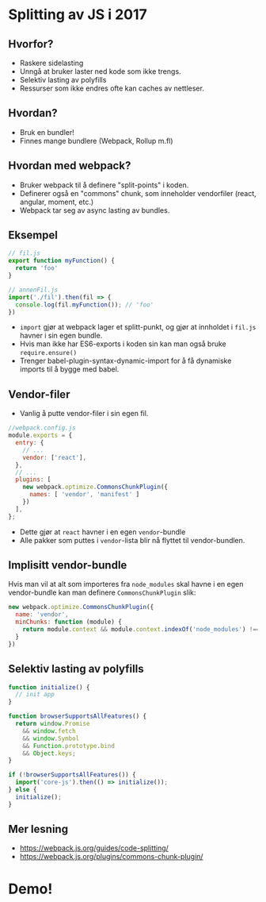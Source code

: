# Splitting av JS i 2017

## Hvorfor?

* Raskere sidelasting
* Unngå at bruker laster ned kode som ikke trengs.
* Selektiv lasting av polyfills
* Ressurser som ikke endres ofte kan caches av nettleser.

## Hvordan?

* Bruk en bundler!
* Finnes mange bundlere (Webpack, Rollup m.fl)

## Hvordan med webpack?

* Bruker webpack til å definere "split-points" i koden.
* Definerer også en "commons" chunk, som inneholder vendorfiler (react, angular, moment, etc.)
* Webpack tar seg av async lasting av bundles.

## Eksempel

```js
// fil.js
export function myFunction() {
  return 'foo'
}

// annenFil.js
import('./fil').then(fil => {
  console.log(fil.myFunction()); // 'foo'
})
```

* `import` gjør at webpack lager et splitt-punkt, og gjør at innholdet i `fil.js` havner i sin egen bundle.
* Hvis man ikke har ES6-exports i koden sin kan man også bruke `require.ensure()`
* Trenger babel-plugin-syntax-dynamic-import for å få dynamiske imports til å bygge med babel.

## Vendor-filer

* Vanlig å putte vendor-filer i sin egen fil.

```js
//webpack.config.js
module.exports = {
  entry: {
    // ...
    vendor: ['react'],
  },
  // ...
  plugins: [
    new webpack.optimize.CommonsChunkPlugin({
      names: [ 'vendor', 'manifest' ]
    })
  ],
};
```

* Dette gjør at `react` havner i en egen `vendor`-bundle
* Alle pakker som puttes i `vendor`-lista blir nå flyttet til vendor-bundlen.

## Implisitt vendor-bundle

Hvis man vil at alt som importeres fra `node_modules` skal havne i en egen vendor-bundle kan man definere `CommonsChunkPlugin` slik:

```js
new webpack.optimize.CommonsChunkPlugin({
  name: 'vendor',
  minChunks: function (module) {
    return module.context && module.context.indexOf('node_modules') !== -1;
  }
})
```

## Selektiv lasting av polyfills

```js
function initialize() {
  // init app
}

function browserSupportsAllFeatures() {
  return window.Promise
    && window.fetch
    && window.Symbol
    && Function.prototype.bind
    && Object.keys;
}

if (!browserSupportsAllFeatures()) {
  import('core-js').then(() => initialize());
} else {
  initialize();
}
```

## Mer lesning

* https://webpack.js.org/guides/code-splitting/
* https://webpack.js.org/plugins/commons-chunk-plugin/

# Demo!
